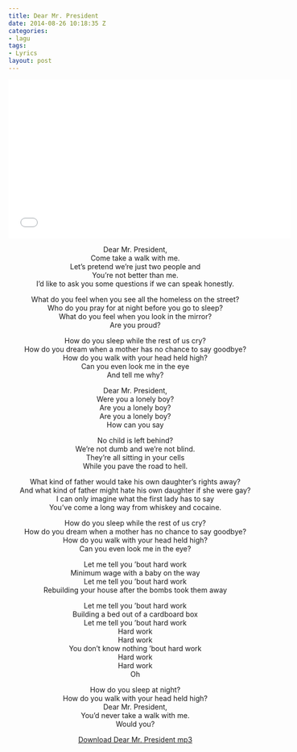 ```yaml
---
title: Dear Mr. President
date: 2014-08-26 10:18:35 Z
categories:
- lagu
tags:
- Lyrics
layout: post
---
```


<p style="text-align: center;"><iframe src="//www.youtube.com/embed/1f8S5u01E0Y" allowfullscreen="" width="560" height="315" frameborder="0"></iframe></p>
<p><span id="more-1197"></span></p>
<p style="text-align: center;">Dear Mr. President,<br>
Come take a walk with me.<br>
Let’s pretend we’re just two people and<br>
You’re not better than me.<br>
I’d like to ask you some questions if we can speak honestly.</p>
<p style="text-align: center;">What do you feel when you see all the homeless on the street?<br>
Who do you pray for at night before you go to sleep?<br>
What do you feel when you look in the mirror?<br>
Are you proud?</p>
<p style="text-align: center;">How do you sleep while the rest of us cry?<br>
How do you dream when a mother has no chance to say goodbye?<br>
How do you walk with your head held high?<br>
Can you even look me in the eye<br>
And tell me why?</p>
<p style="text-align: center;">Dear Mr. President,<br>
Were you a lonely boy?<br>
Are you a lonely boy?<br>
Are you a lonely boy?<br>
How can you say</p>
<p style="text-align: center;">No child is left behind?<br>
We’re not dumb and we’re not blind.<br>
They’re all sitting in your cells<br>
While you pave the road to hell.</p>
<p style="text-align: center;">What kind of father would take his own daughter’s rights away?<br>
And what kind of father might hate his own daughter if she were gay?<br>
I can only imagine what the first lady has to say<br>
You’ve come a long way from whiskey and cocaine.</p>
<p style="text-align: center;">How do you sleep while the rest of us cry?<br>
How do you dream when a mother has no chance to say goodbye?<br>
How do you walk with your head held high?<br>
Can you even look me in the eye?</p>
<p style="text-align: center;">Let me tell you ’bout hard work<br>
Minimum wage with a baby on the way<br>
Let me tell you ’bout hard work<br>
Rebuilding your house after the bombs took them away</p>
<p style="text-align: center;">Let me tell you ’bout hard work<br>
Building a bed out of a cardboard box<br>
Let me tell you ’bout hard work<br>
Hard work<br>
Hard work<br>
You don’t know nothing ’bout hard work<br>
Hard work<br>
Hard work<br>
Oh</p>
<p style="text-align: center;">How do you sleep at night?<br>
How do you walk with your head held high?<br>
Dear Mr. President,<br>
You’d never take a walk with me.<br>
Would you?</p>
<p style="text-align: center;"><a href="http://se.eggoez.com/mr%20president.mp3">Download Dear Mr. President mp3</a></p>